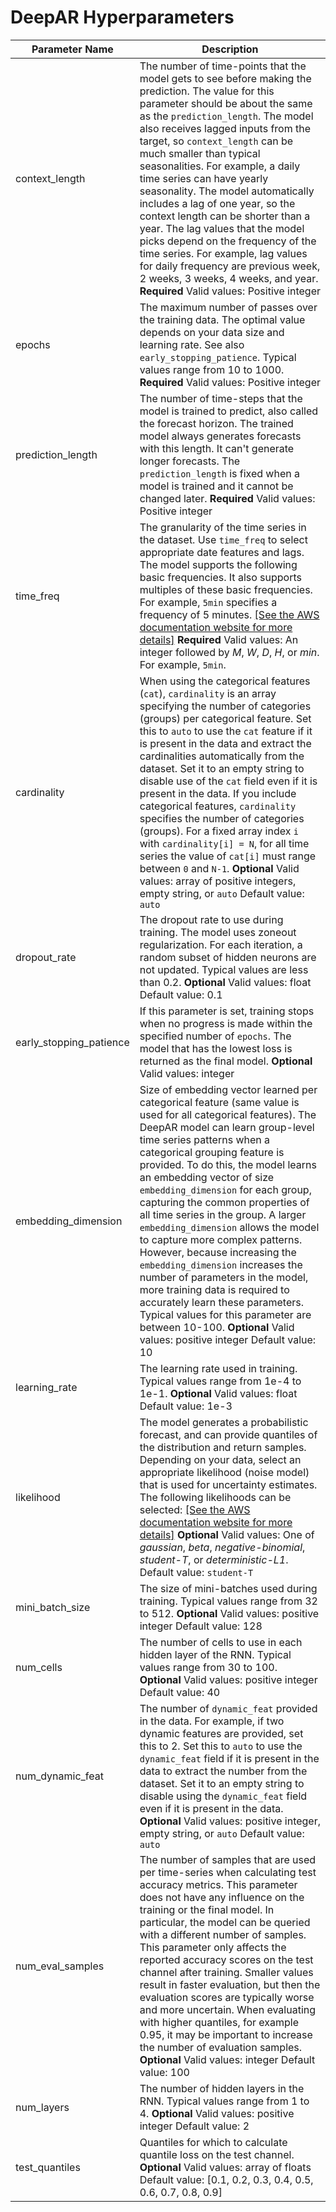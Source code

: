 # DeepAR Hyperparameters<a name="deepar_hyperparameters"></a>


| Parameter Name | Description | 
| --- | --- | 
| context\_length |  The number of time\-points that the model gets to see before making the prediction\. The value for this parameter should be about the same as the `prediction_length`\. The model also receives lagged inputs from the target, so `context_length` can be much smaller than typical seasonalities\. For example, a daily time series can have yearly seasonality\. The model automatically includes a lag of one year, so the context length can be shorter than a year\. The lag values that the model picks depend on the frequency of the time series\. For example, lag values for daily frequency are previous week, 2 weeks, 3 weeks, 4 weeks, and year\. **Required** Valid values: Positive integer  | 
| epochs |  The maximum number of passes over the training data\. The optimal value depends on your data size and learning rate\. See also `early_stopping_patience`\. Typical values range from 10 to 1000\. **Required** Valid values: Positive integer  | 
| prediction\_length |  The number of time\-steps that the model is trained to predict, also called the forecast horizon\. The trained model always generates forecasts with this length\. It can't generate longer forecasts\. The `prediction_length` is fixed when a model is trained and it cannot be changed later\. **Required** Valid values: Positive integer  | 
| time\_freq |  The granularity of the time series in the dataset\. Use `time_freq` to select appropriate date features and lags\. The model supports the following basic frequencies\. It also supports multiples of these basic frequencies\. For example, `5min` specifies a frequency of 5 minutes\. [\[See the AWS documentation website for more details\]](http://docs.aws.amazon.com/sagemaker/latest/dg/deepar_hyperparameters.html) **Required** Valid values: An integer followed by *M*, *W*, *D*, *H*, or *min*\. For example, `5min`\.  | 
| cardinality |  When using the categorical features \(`cat`\), `cardinality` is an array specifying the number of categories \(groups\) per categorical feature\. Set this to `auto` to use the `cat` feature if it is present in the data and extract the cardinalities automatically from the dataset\. Set it to an empty string to disable use of the `cat` field even if it is present in the data\. If you include categorical features, `cardinality` specifies the number of categories \(groups\)\.  For a fixed array index `i` with `cardinality[i] = N`, for all time series the value of `cat[i]` must range between `0` and `N-1`\. **Optional** Valid values: array of positive integers, empty string, or `auto` Default value: `auto`  | 
| dropout\_rate |  The dropout rate to use during training\. The model uses zoneout regularization\. For each iteration, a random subset of hidden neurons are not updated\. Typical values are less than 0\.2\. **Optional** Valid values: float Default value: 0\.1  | 
| early\_stopping\_patience |  If this parameter is set, training stops when no progress is made within the specified number of `epochs`\. The model that has the lowest loss is returned as the final model\. **Optional** Valid values: integer  | 
| embedding\_dimension |  Size of embedding vector learned per categorical feature \(same value is used for all categorical features\)\. The DeepAR model can learn group\-level time series patterns when a categorical grouping feature is provided\. To do this, the model learns an embedding vector of size `embedding_dimension` for each group, capturing the common properties of all time series in the group\. A larger `embedding_dimension` allows the model to capture more complex patterns\. However, because increasing the `embedding_dimension` increases the number of parameters in the model, more training data is required to accurately learn these parameters\. Typical values for this parameter are between 10\-100\.  **Optional** Valid values: positive integer Default value: 10  | 
| learning\_rate |  The learning rate used in training\. Typical values range from 1e\-4 to 1e\-1\. **Optional** Valid values: float Default value: 1e\-3  | 
| likelihood |  The model generates a probabilistic forecast, and can provide quantiles of the distribution and return samples\. Depending on your data, select an appropriate likelihood \(noise model\) that is used for uncertainty estimates\. The following likelihoods can be selected: [\[See the AWS documentation website for more details\]](http://docs.aws.amazon.com/sagemaker/latest/dg/deepar_hyperparameters.html) **Optional** Valid values: One of *gaussian*, *beta*, *negative\-binomial*, *student\-T*, or *deterministic\-L1*\. Default value: `student-T`  | 
| mini\_batch\_size |  The size of mini\-batches used during training\. Typical values range from 32 to 512\. **Optional** Valid values: positive integer Default value: 128  | 
| num\_cells |  The number of cells to use in each hidden layer of the RNN\. Typical values range from 30 to 100\. **Optional** Valid values: positive integer Default value: 40  | 
| num\_dynamic\_feat |  The number of `dynamic_feat` provided in the data\. For example, if two dynamic features are provided, set this to 2\. Set this to `auto` to use the `dynamic_feat` field if it is present in the data to extract the number from the dataset\. Set it to an empty string to disable using the `dynamic_feat` field even if it is present in the data\. **Optional** Valid values: positive integer, empty string, or `auto` Default value: `auto`  | 
| num\_eval\_samples |  The number of samples that are used per time\-series when calculating test accuracy metrics\. This parameter does not have any influence on the training or the final model\. In particular, the model can be queried with a different number of samples\. This parameter only affects the reported accuracy scores on the test channel after training\. Smaller values result in faster evaluation, but then the evaluation scores are typically worse and more uncertain\. When evaluating with higher quantiles, for example 0\.95, it may be important to increase the number of evaluation samples\. **Optional** Valid values: integer Default value: 100  | 
| num\_layers |  The number of hidden layers in the RNN\. Typical values range from 1 to 4\. **Optional** Valid values: positive integer Default value: 2  | 
| test\_quantiles |  Quantiles for which to calculate quantile loss on the test channel\. **Optional** Valid values: array of floats Default value: \[0\.1, 0\.2, 0\.3, 0\.4, 0\.5, 0\.6, 0\.7, 0\.8, 0\.9\]  | 